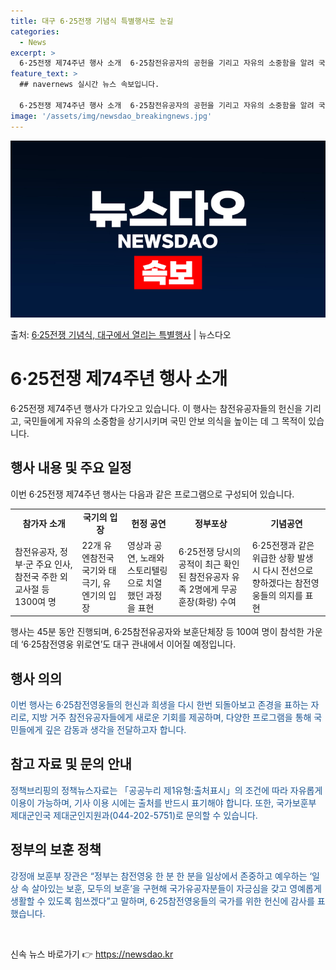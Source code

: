 ```yaml
---
title: 대구 6·25전쟁 기념식 특별행사로 눈길
categories:
  - News
excerpt: >
  6·25전쟁 제74주년 행사 소개  6·25참전유공자의 공헌을 기리고 자유의 소중함을 알려 국민 안보 의식을…
feature_text: >
  ## navernews 실시간 뉴스 속보입니다.

  6·25전쟁 제74주년 행사 소개  6·25참전유공자의 공헌을 기리고 자유의 소중함을 알려 국민 안보 의식을…
image: '/assets/img/newsdao_breakingnews.jpg'
---
```


![뉴스다오 속보](/assets/img/newsdao_breakingnews.jpg)

<p>출처: <a href="https://newsdao.kr/4388" rel="dofollow">6·25전쟁 기념식, 대구에서 열리는 특별행사</a> | 뉴스다오</p>

<h1>6·25전쟁 제74주년 행사 소개</h1>
<p data-ke-size="size16">6·25전쟁 제74주년 행사가 다가오고 있습니다. 이 행사는 참전유공자들의 헌신을 기리고, 국민들에게 자유의 소중함을 상기시키며 국민 안보 의식을 높이는 데 그 목적이 있습니다.</p>

<h2>행사 내용 및 주요 일정</h2>
<p>이번 6·25전쟁 제74주년 행사는 다음과 같은 프로그램으로 구성되어 있습니다.</p>

<table>
	<tr>
		<td style="text-align: center; height: 17px;"><b>참가자 소개</b></td>
		<td style="text-align: center; height: 17px;"><b>국기의 입장</b></td>
		<td style="text-align: center; height: 17px;"><b>헌정 공연</b></td>
		<td style="text-align: center; height: 17px;"><b>정부포상</b></td>
		<td style="text-align: center; height: 17px;"><b>기념공연</b></td>
	</tr>
	<tr>
		<td>참전유공자, 정부·군 주요 인사, 참전국 주한 외교사절 등 1300여 명</td>
		<td>22개 유엔참전국 국기와 태극기, 유엔기의 입장</td>
		<td>영상과 공연, 노래와 스토리텔링으로 치열했던 과정을 표현</td>
		<td>6·25전쟁 당시의 공적이 최근 확인된 참전유공자 유족 2명에게 무공훈장(화랑) 수여</td>
		<td>6·25전쟁과 같은 위급한 상황 발생 시 다시 전선으로 향하겠다는 참전영웅들의 의지를 표현</td>
	</tr>
</table>
<p data-ke-size="size16">행사는 45분 동안 진행되며, 6·25참전유공자와 보훈단체장 등 100여 명이 참석한 가운데 ‘6·25참전영웅 위로연’도 대구 관내에서 이어질 예정입니다.</p>

<h2>행사 의의</h2>
<p><span style="color: #1a5490;">이번 행사는 6·25참전영웅들의 헌신과 희생을 다시 한번 되돌아보고 존경을 표하는 자리로, 지방 거주 참전유공자들에게 새로운 기회를 제공하며, 다양한 프로그램을 통해 국민들에게 깊은 감동과 생각을 전달하고자 합니다.</span></p>

<h2>참고 자료 및 문의 안내</h2>
<p><span style="color: #1a5490;">정책브리핑의 정책뉴스자료는 「공공누리 제1유형:출처표시」의 조건에 따라 자유롭게 이용이 가능하며, 기사 이용 시에는 출처를 반드시 표기해야 합니다. 또한, 국가보훈부 제대군인국 제대군인지원과(044-202-5751)로 문의할 수 있습니다.</span></p>

<h2>정부의 보훈 정책</h2>
<p><span style="color: #1a5490;">강정애 보훈부 장관은 “정부는 참전영웅 한 분 한 분을 일상에서 존중하고 예우하는 ‘일상 속 살아있는 보훈, 모두의 보훈’을 구현해 국가유공자분들이 자긍심을 갖고 영예롭게 생활할 수 있도록 힘쓰겠다”고 말하며, 6·25참전영웅들의 국가를 위한 헌신에 감사를 표했습니다.</span></p>

<p data-ke-size="size16">&nbsp;</p> 

신속 뉴스 바로가기 👉 <a href="https://newsdao.kr" rel="dofollow">https://newsdao.kr</a>


